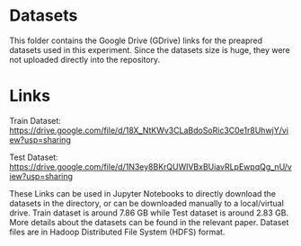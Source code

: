 # Datasets
This folder contains the Google Drive (GDrive) links for the preapred datasets used in this experiment. Since the datasets size is huge, they were not uploaded directly into the repository.

# Links
Train Dataset: https://drive.google.com/file/d/18X_NtKWv3CLaBdoSoRic3C0e1r8UhwjY/view?usp=sharing

Test Dataset: https://drive.google.com/file/d/1N3ey8BKrQUWlVBxBUiavRLpEwpqQg_nU/view?usp=sharing

These Links can be used in Jupyter Notebooks to directly download the datasets in the directory, or can be downloaded manually to a local/virtual drive. 
Train dataset is around 7.86 GB while Test dataset is around 2.83 GB.
More details about the datasets can be found in the relevant paper. Dataset files are in Hadoop Distributed File System (HDFS) format.
